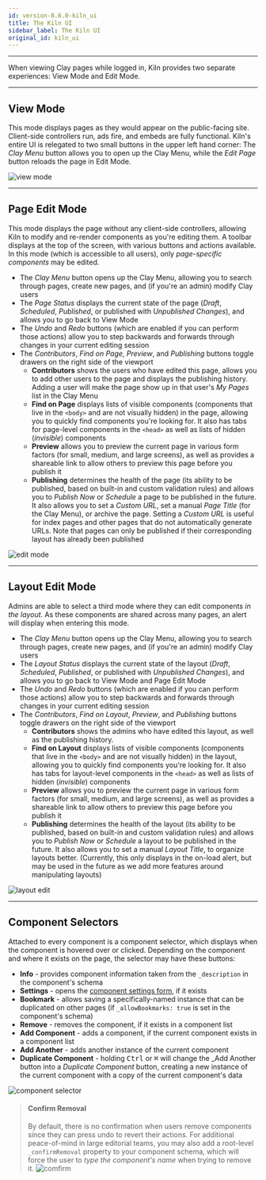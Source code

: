 ```yaml
---
id: version-8.6.0-kiln_ui
title: The Kiln UI
sidebar_label: The Kiln UI
original_id: kiln_ui
---
```


---

When viewing Clay pages while logged in, Kiln provides two separate experiences: View Mode and Edit Mode.

---

## View Mode

This mode displays pages as they would appear on the public-facing site. Client-side controllers run, ads fire, and embeds are fully functional. Kiln's entire UI is relegated to two small buttons in the upper left hand corner: The _Clay Menu_ button allows you to open up the Clay Menu, while the _Edit Page_ button reloads the page in Edit Mode.

![view mode](/clay-kiln/img/view_mode.png)

---

## Page Edit Mode

This mode displays the page without any client-side controllers, allowing Kiln to modify and re-render components as you're editing them. A toolbar displays at the top of the screen, with various buttons and actions available. In this mode (which is accessible to all users), only _page-specific components_ may be edited.

* The _Clay Menu_ button opens up the Clay Menu, allowing you to search through pages, create new pages, and \(if you're an admin\) modify Clay users
* The _Page Status_ displays the current state of the page \(_Draft_, _Scheduled_, _Published_, or published with _Unpublished Changes_\), and allows you to go back to View Mode
* The _Undo_ and _Redo_ buttons \(which are enabled if you can perform those actions\) allow you to step backwards and forwards through changes in your current editing session
* The _Contributors_, _Find on Page_, _Preview_, and _Publishing_ buttons toggle drawers on the right side of the viewport
  * **Contributors** shows the users who have edited this page, allows you to add other users to the page and displays the publishing history. Adding a user will make the page show up in that user's _My Pages_ list in the Clay Menu
  * **Find on Page** displays lists of visible components \(components that live in the `<body>` and are not visually hidden\) in the page, allowing you to quickly find components you're looking for. It also has tabs for page-level components in the `<head>` as well as lists of hidden \(_invisible_\) components
  * **Preview** allows you to preview the current page in various form factors \(for small, medium, and large screens\), as well as provides a shareable link to allow others to preview this page before you publish it
  * **Publishing** determines the health of the page \(its ability to be published, based on built-in and custom validation rules\) and allows you to _Publish Now_ or _Schedule_ a page to be published in the future. It also allows you to set a _Custom URL_, set a manual _Page Title_ (for the Clay Menu), or archive the page. Setting a _Custom URL_ is useful for index pages and other pages that do not automatically generate URLs. Note that pages can only be published if their corresponding layout has already been published

![edit mode](/clay-kiln/img/edit_mode.png)

---

## Layout Edit Mode

Admins are able to select a third mode where they can edit components _in the layout_. As these components are shared across many pages, an alert will display when entering this mode.

* The _Clay Menu_ button opens up the Clay Menu, allowing you to search through pages, create new pages, and \(if you're an admin\) modify Clay users
* The _Layout Status_ displays the current state of the layout \(_Draft_, _Scheduled_, _Published_, or published with _Unpublished Changes_\), and allows you to go back to View Mode and Page Edit Mode
* The _Undo_ and _Redo_ buttons \(which are enabled if you can perform those actions\) allow you to step backwards and forwards through changes in your current editing session
* The _Contributors_, _Find on Layout_, _Preview_, and _Publishing_ buttons toggle drawers on the right side of the viewport
  * **Contributors** shows the admins who have edited this layout, as well as the publishing history.
  * **Find on Layout** displays lists of visible components \(components that live in the `<body>` and are not visually hidden\) in the layout, allowing you to quickly find components you're looking for. It also has tabs for layout-level components in the `<head>` as well as lists of hidden \(_invisible_\) components
  * **Preview** allows you to preview the current page in various form factors \(for small, medium, and large screens\), as well as provides a shareable link to allow others to preview this page before you publish it
  * **Publishing** determines the health of the layout \(its ability to be published, based on built-in and custom validation rules\) and allows you to _Publish Now_ or _Schedule_ a layout to be published in the future. It also allows you to set a manual _Layout Title_, to organize layouts better. (Currently, this only displays in the on-load alert, but may be used in the future as we add more features around manipulating layouts)

![layout edit](/clay-kiln/img/layout_edit.png)

---

## Component Selectors

Attached to every component is a component selector, which displays when the component is hovered over or clicked. Depending on the component and where it exists on the page, the selector may have these buttons:

* **Info** - provides component information taken from the `_description` in the component's schema
* **Settings** - opens the [component settings form](editing_components.md#settings-group), if it exists
* **Bookmark** - allows saving a specifically-named instance that can be duplicated on other pages (if `_allowBookmarks: true` is set in the component's schema)
* **Remove** - removes the component, if it exists in a component list
* **Add Component** - adds a component, if the current component exists in a component list
* **Add Another** - adds another instance of the current component
* **Duplicate Component** - holding <kbd>Ctrl</kbd> or <kbd>⌘</kbd> will change the _Add Another button into a _Duplicate Component_ button, creating a new instance of the current component with a copy of the current component's data

![component selector](/clay-kiln/img/component_selector.png)

> #### Confirm Removal
> By default, there is no confirmation when users remove components since they can press undo to revert their actions. For additional peace-of-mind in large editorial teams, you may also add a root-level `_confirmRemoval` property to your component schema, which will force the user to _type the component's name_ when trying to remove it.
![comfirm](/clay-kiln/img/confirm.png)
